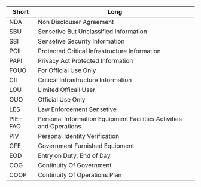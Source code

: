 |Short| Long|
|---|---|
| NDA | Non Disclouser Agreement |
| SBU | Sensetive But Unclassified Information |
| SSI | Sensetive Security Information |
| PCII | Protected Critical Infrastructure Information |
| PAPI | Privacy Act Protected Information |
| FOUO | For Official Use Only |
| CII | Critical Infrastructure Information |
| LOU | Limited Officail User | 
| OUO | Official Use Only | 
| LES | Law Enforcement Sensetive |
| PIE-FAO | Personal Information Equipment Facilities Activities and Operations |
| PIV | Personal Identity Verification |
| GFE | Government Furnished Equipment |
| EOD | Entry on Duty, End of Day |
| COG | Continuity Of Government |
| COOP | Continuity Of Operations Plan |

